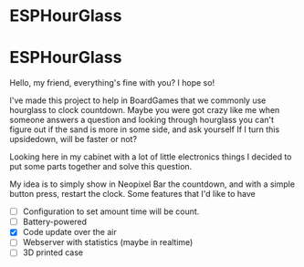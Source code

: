 # ESPHourGlass
# ESPHourGlass

Hello, my friend, everything's fine with you? I hope so!

I've made this project to help in BoardGames that we commonly use hourglass to clock countdown. Maybe you were got crazy like me when someone answers a question and looking through hourglass you can't figure out if the sand is more in some side, and ask yourself If I turn this upsidedown, will be faster or not? 

Looking here in my cabinet with a lot of little electronics things I decided to put some parts together and solve this question. 

My idea is to simply show in Neopixel Bar the countdown, and with a simple button press, restart the clock. Some features that I'd like to have


- [ ] Configuration to set amount time will be count.
- [ ] Battery-powered
- [x] Code update over the air
- [ ] Webserver with statistics (maybe in realtime)
- [ ] 3D printed case